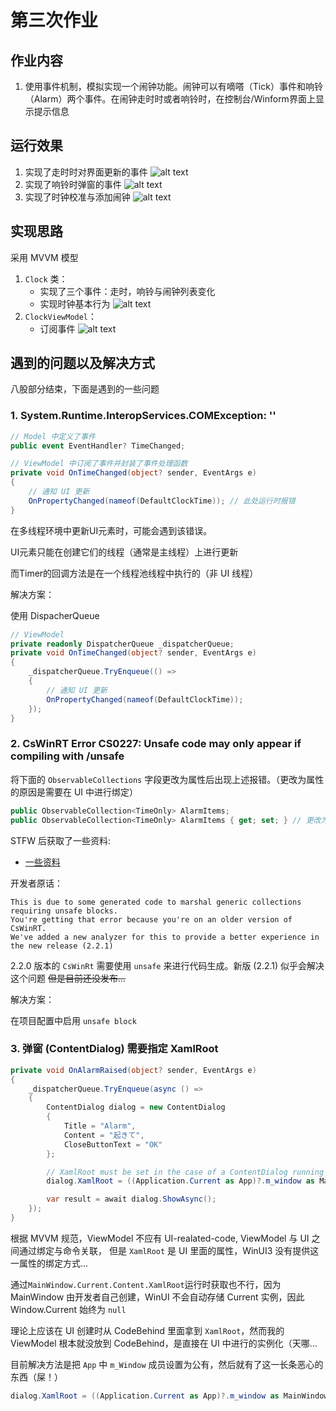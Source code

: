 # 第三次作业

## 作业内容

1. 使用事件机制，模拟实现一个闹钟功能。闹钟可以有嘀嗒（Tick）事件和响铃（Alarm）两个事件。在闹钟走时时或者响铃时，在控制台/Winform界面上显示提示信息

## 运行效果

1. 实现了走时时对界面更新的事件
   ![alt text](HW03_iF8CT4EzoW.gif)
2. 实现了响铃时弹窗的事件
   ![alt text](HW03_EXhsG7uAYS.gif)
3. 实现了时钟校准与添加闹钟
   ![alt text](pxWZEuoiEp.gif)

## 实现思路

采用 MVVM 模型

1. `Clock` 类：
   - 实现了三个事件：走时，响铃与闹钟列表变化
   - 实现时钟基本行为
   ![alt text](image.png)
2. `ClockViewModel`：
   - 订阅事件
   ![alt text](image-1.png)


## 遇到的问题以及解决方式

八股部分结束，下面是遇到的一些问题

### 1. System.Runtime.InteropServices.COMException: ''

``` cs
// Model 中定义了事件
public event EventHandler? TimeChanged;

// ViewModel 中订阅了事件并封装了事件处理函数
private void OnTimeChanged(object? sender, EventArgs e)
{
    // 通知 UI 更新
    OnPropertyChanged(nameof(DefaultClockTime)); // 此处运行时报错
}
```

在多线程环境中更新UI元素时，可能会遇到该错误。

UI元素只能在创建它们的线程（通常是主线程）上进行更新

而Timer的回调方法是在一个线程池线程中执行的（非 UI 线程）

解决方案：

使用 DispacherQueue
``` cs
// ViewModel
private readonly DispatcherQueue _dispatcherQueue;
private void OnTimeChanged(object? sender, EventArgs e)
{
    _dispatcherQueue.TryEnqueue(() =>
    {
        // 通知 UI 更新
        OnPropertyChanged(nameof(DefaultClockTime));
    });
}
```

### 2. CsWinRT Error CS0227: Unsafe code may only appear if compiling with /unsafe

将下面的 `ObservableCollections` 字段更改为属性后出现上述报错。（更改为属性的原因是需要在 UI 中进行绑定）
``` cs
public ObservableCollection<TimeOnly> AlarmItems;
public ObservableCollection<TimeOnly> AlarmItems { get; set; } // 更改为属性后报错
```

STFW 后获取了一些资料:
- [一些资料](https://www.reddit.com/r/csharp/comments/1gpvdef/i_had_a_winui_3_application_using_c_12_and_net_8/)

开发者原话：
```
This is due to some generated code to marshal generic collections requiring unsafe blocks. 
You're getting that error because you're on an older version of CsWinRT. 
We've added a new analyzer for this to provide a better experience in the new release (2.2.1) 
```

2.2.0 版本的 `CsWinRt` 需要使用 `unsafe` 来进行代码生成。新版 (2.2.1) 似乎会解决这个问题 ~~但是目前还没发布...~~

解决方案：

在项目配置中启用 `unsafe block`

### 3. 弹窗 (ContentDialog) 需要指定 XamlRoot

``` cs
private void OnAlarmRaised(object? sender, EventArgs e)
{
    _dispatcherQueue.TryEnqueue(async () =>
    {
        ContentDialog dialog = new ContentDialog
        {
            Title = "Alarm",
            Content = "起きて",
            CloseButtonText = "OK"
        };

        // XamlRoot must be set in the case of a ContentDialog running in a Desktop app
        dialog.XamlRoot = ((Application.Current as App)?.m_window as MainWindow)?.Content.XamlRoot;

        var result = await dialog.ShowAsync();
    });
}
```

根据 MVVM 规范，ViewModel 不应有 UI-realated-code, ViewModel 与 UI 之间通过绑定与命令关联，
但是 `XamlRoot` 是 UI 里面的属性，WinUI3 没有提供这一属性的绑定方式...

通过`MainWindow.Current.Content.XamlRoot`运行时获取也不行，因为 MainWindow 由开发者自己创建，WinUI 不会自动存储 Current 实例，因此 Window.Current 始终为 `null`

理论上应该在 UI 创建时从 CodeBehind 里面拿到 `XamlRoot`，然而我的 ViewModel 根本就没放到 CodeBehind，是直接在 UI 中进行的实例化（天哪...

目前解决方法是把 `App` 中 `m_Window` 成员设置为公有，然后就有了这一长条恶心的东西（屎！）

``` cs
dialog.XamlRoot = ((Application.Current as App)?.m_window as MainWindow)?.Content.XamlRoot;
```
